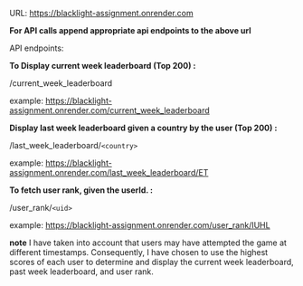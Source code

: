 URL: https://blacklight-assignment.onrender.com

**For API calls append appropriate api endpoints to the above url**

API endpoints:

**To Display current week leaderboard (Top 200) :**

/current_week_leaderboard

example: https://blacklight-assignment.onrender.com/current_week_leaderboard

**Display last week leaderboard given a country by the user (Top 200) :**

/last_week_leaderboard/`<country>`  

example: https://blacklight-assignment.onrender.com/last_week_leaderboard/ET


**To fetch user rank, given the userId. :**

/user_rank/`<uid>`

example: https://blacklight-assignment.onrender.com/user_rank/IUHL

**note**
I have taken into account that users may have attempted the game at different timestamps. Consequently, I have chosen to use the highest scores of each user to determine and display the current week leaderboard, past week leaderboard, and user rank.
